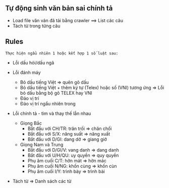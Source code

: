 ## Tự động sinh văn bản sai chính tả
- Load file văn vản đã tải bằng crawler ==> List các câu
- Tách từ trong từng câu

## Rules
    Thực hiện ngẩu nhiên 1 hoặc kết hợp 1 số luật sau:

- Lỗi dấu hỏi/dấu ngã
- Lỗi đánh máy
    - Bỏ dấu tiếng Việt => quên gõ dấu
    - Bỏ dấu tiếng Việt + thêm ký tự (Telex) hoặc số (VNI) tương ứng => Lỗi bỏ dấu bằng bộ gõ TELEX hay VNI
    - Đảo vị trí 
    - Đảo vị trí ngẩu nhiên trong 
- Lỗi chính tả - tìm và thay thế lẫn nhau		
    - Giọng Bắc		
        - Bắt đầu với CH/TR: trăn trối => chăn chối
        - Bắt đầu với S/X: năng suất => năng xuất
        - Bắt đầu với D/GI:	dang dở => giang giở
    - Giọng Nam và Trung		
        - Bắt đầu với D/GI/V: vang danh => dang danh
        - Bắt đầu với U/H/QU: uy quyền => quy quyền
        - Phụ âm cuối C/T: hờn mát => hờn mác
        - Phụ âm cuối N/NG: khốn cùng => khốn cùn
        - Phụ âm cuối I/Y: trình bày => trình bài


- Tách từ => Danh sách các từ
     